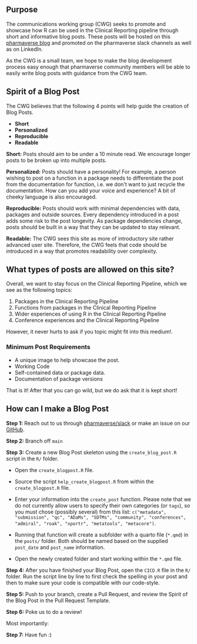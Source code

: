 ## Purpose

The communications working group (CWG) seeks to promote and showcase how R can be used in the Clinical Reporting pipeline through short and informative blog posts.  These posts will be hosted on this [pharmaverse blog](https://pharmaverse.github.io/comms_wg/) and promoted on the pharmaverse slack channels as well as on LinkedIn.

As the CWG is a small team, we hope to make the blog development process easy enough that pharmaverse community members will be able to easily write blog posts with guidance from the CWG team.

## Spirit of a Blog Post

The CWG believes that the following 4 points will help guide the creation of Blog Posts. 

* **Short**
* **Personalized**
* **Reproducible**
* **Readable**  

**Short:** Posts should aim to be under a 10 minute read. We encourage longer posts to be broken up into multiple posts.  

**Personalized:** Posts should have a personality! For example, a person wishing to post on a function in a package needs to differentiate the post from the documentation for function, i.e. we don't want to just recycle the documentation. How can you add your voice and experience? A bit of cheeky language is also encouraged.

**Reproducible:**  Posts should work with minimal dependencies with data, packages and outside sources. Every dependency introduced in a post adds some risk to the post longevity. As package dependencies change, posts should be built in a way that they can be updated to stay relevant.

**Readable:** The CWG sees this site as more of introductory site rather advanced user site. Therefore, the CWG feels that code should be introduced in a way that promotes readability over complexity. 


## What types of posts are allowed on this site?

Overall, we want to stay focus on the Clinical Reporting Pipeline, which we see as the following topics:

1) Packages in the Clinical Reporting Pipeline
2) Functions from packages in the Clinical Reporting Pipeline
3) Wider experiences of using R in the Clinical Reporting Pipeline
4) Conference experiences and the Clinical Reporting Pipeline

However, it never hurts to ask if you topic might fit into this medium!.

### Minimum Post Requirements

  * A unique image to help showcase the post.
  * Working Code
  * Self-contained data or package data.
  * Documentation of package versions

That is it! After that you can go wild, but we do ask that it is kept short!

## How can I make a Blog Post

**Step 1:** Reach out to us through [pharmaverse/slack](https://pharmaverse.slack.com) or make an issue on our [GitHub](https://github.com/pharmaverse/comms_wg/issues).

**Step 2:** Branch off `main`

**Step 3:** Create a new Blog Post skeleton using the `create_blog_post.R` script in the `R/` folder. 

- Open the `create_blogpost.R` file.

- Source the script `help_create_blogpost.R` from within the `create_blogpost.R` file.

- Enter your information into the `create_post` function. 
  Please note that we do not currently allow users to specify their own categories (or `tags`),
  so you must chose (possibly several) from this list:
  `c("metadata", "submission", "qc", "ADaMs", "SDTMs", "community", "conferences",
  "admiral", "roak", "xportr", "metatools", "metacore")`.


- Running that function will create a subfolder with a quarto file (`*.qmd`) in the `posts/` folder. 
  Both should be named based on the supplied `post_date` and `post_name` information. 

- Open the newly created folder and start working within the `*.qmd` file. 

**Step 4:** After you have finished your Blog Post, open the `CICD.R` file in the `R/` folder. 
Run the script line by line to first check the spelling in your post and then to make sure your code is compatible with our code-style. 

**Step 5:** Push to your branch, create a Pull Request, and review the Spirit of the Blog Post in the Pull Request Template.

**Step 6:** Poke us to do a review!  

Most importantly:

**Step 7:** Have fun :)
